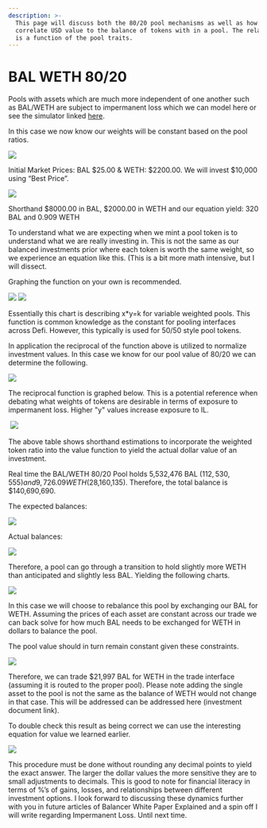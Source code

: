 ```yaml
---
description: >-
  This page will discuss both the 80/20 pool mechanisms as well as how to
  correlate USD value to the balance of tokens with in a pool. The relationship
  is a function of the pool traits.
---
```


# BAL WETH 80/20

Pools with assets which are much more independent of one another such as BAL/WETH are subject to impermanent loss which we can model here or see the simulator linked [here](https://baller.netlify.app).

In this case we now know our weights will be constant based on the pool ratios.

![](<../../../.gitbook/assets/Screen Shot 2022-04-01 at 7.39.41 PM.png>)

Initial Market Prices: BAL $25.00 & WETH: $2200.00. We will invest $10,000 using “Best Price”.

![](<../../../.gitbook/assets/Screen Shot 2022-04-01 at 7.40.06 PM.png>)

Shorthand $8000.00 in BAL, $2000.00 in WETH and our equation yield: 320 BAL and 0.909 WETH

To understand what we are expecting when we mint a pool token is to understand what we are really investing in. This is not the same as our balanced investments prior where each token is worth the same weight, so we experience an equation like this. (This is a bit more math intensive, but I will dissect.

Graphing the function on your own is recommended.

![](../../../.gitbook/assets/2) ![](<../../../.gitbook/assets/3 (4)>)

Essentially this chart is describing x\*y=k for variable weighted pools. This function is common knowledge as the constant for pooling interfaces across Defi. However, this typically is used for 50/50 style pool tokens.

In application the reciprocal of the function above is utilized to normalize investment values. In this case we know for our pool value of 80/20 we can determine the following.

![](<../../../.gitbook/assets/Screen Shot 2022-04-01 at 7.40.35 PM.png>)

The reciprocal function is graphed below. This is a potential reference when debating what weights of tokens are desirable in terms of exposure to impermanent loss. Higher "y" values increase exposure to IL.    &#x20;

<img src="../../../.gitbook/assets/4 (1)" alt="" data-size="original">                       ![](../../../.gitbook/assets/5)

The above table shows shorthand estimations to incorporate the weighted token ratio into the value function to yield the actual dollar value of an investment.

Real time the BAL/WETH 80/20 Pool holds 5,532,476 BAL ($112,530,555) and 9,726.09 WETH ($28,160,135). Therefore, the total balance is $140,690,690.

The expected balances:

![](<../../../.gitbook/assets/Screen Shot 2022-04-01 at 7.42.39 PM.png>)

Actual balances:

![](<../../../.gitbook/assets/Screen Shot 2022-04-01 at 7.43.04 PM.png>)

Therefore, a pool can go through a transition to hold slightly more WETH than anticipated and slightly less BAL. Yielding the following charts.

![](<../../../.gitbook/assets/Screen Shot 2022-02-27 at 2.44.54 PM.png>)

In this case we will choose to rebalance this pool by exchanging our BAL for WETH. Assuming the prices of each asset are constant across our trade we can back solve for how much BAL needs to be exchanged for WETH in dollars to balance the pool.

The pool value should in turn remain constant given these constraints.

![](<../../../.gitbook/assets/Screen Shot 2022-04-01 at 7.43.32 PM.png>)

Therefore, we can trade $21,997 BAL for WETH in the trade interface (assuming it is routed to the proper pool). Please note adding the single asset to the pool is not the same as the balance of WETH would not change in that case. This will be addressed can be addressed here (investment document link).

To double check this result as being correct we can use the interesting equation for value we learned earlier.

![](<../../../.gitbook/assets/Screen Shot 2022-04-01 at 7.44.00 PM.png>)

This procedure must be done without rounding any decimal points to yield the exact answer. The larger the dollar values the more sensitive they are to small adjustments to decimals. This is good to note for financial literacy in terms of %’s of gains, losses, and relationships between different investment options. I look forward to discussing these dynamics further with you in future articles of Balancer White Paper Explained and a spin off I will write regarding Impermanent Loss. Until next time.

